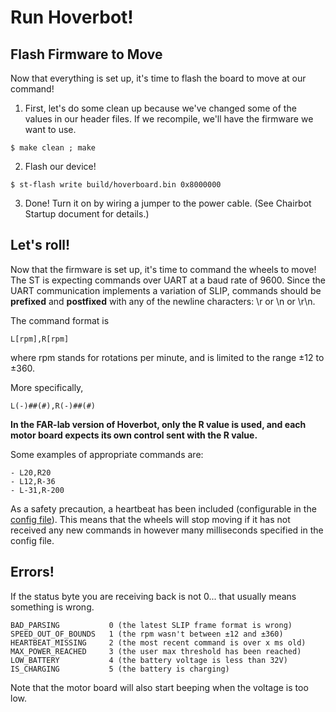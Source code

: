 # Run Hoverbot!
## Flash Firmware to Move
Now that everything is set up, it's time to flash the board to move at our command!
1. First, let's do some clean up because we've changed some of the values in our header files. If we recompile, we'll have the firmware we want to use.
```
$ make clean ; make
```
2. Flash our device!

```
$ st-flash write build/hoverboard.bin 0x8000000
```

3. Done! Turn it on by wiring a jumper to the power cable. (See Chairbot Startup document for details.)

## Let's roll!
Now that the firmware is set up, it's time to command the wheels to move! The ST is expecting commands over UART at a baud rate of 9600. Since the UART communication implements a variation of SLIP, commands should be **prefixed** and **postfixed** with any of the newline characters: \r or \n or \r\n.

The command format is
```
L[rpm],R[rpm]
```
where rpm stands for rotations per minute, and is limited to the range ±12 to ±360.

More specifically,
```
L(-)##(#),R(-)##(#)
```

**In the FAR-lab version of Hoverbot, only the R value is used, and each motor board expects its own control sent with the R value.**

Some examples of appropriate commands are:
```
- L20,R20
- L12,R-36
- L-31,R-200
```

As a safety precaution, a heartbeat has been included (configurable in the [config file](../inc/config.h)). This means that the wheels will stop moving if it has not received any new commands in however many milliseconds specified in the config file.

## Errors!
If the status byte you are receiving back is not 0... that usually means something is wrong.
```
BAD_PARSING           0 (the latest SLIP frame format is wrong)
SPEED_OUT_OF_BOUNDS   1 (the rpm wasn't between ±12 and ±360)
HEARTBEAT_MISSING     2 (the most recent command is over x ms old)
MAX_POWER_REACHED     3 (the user max threshold has been reached)
LOW_BATTERY           4 (the battery voltage is less than 32V)
IS_CHARGING           5 (the battery is charging)
```

Note that the motor board will also start beeping when the voltage is too low.
